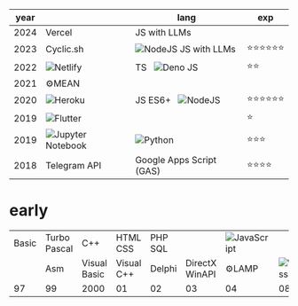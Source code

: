year|| lang| exp|
|------ |------ |------ |------ |
| 2024 | Vercel | JS with LLMs |  
| 2023 | Cyclic.sh | ![NodeJS](https://img.shields.io/badge/node.js-6DA55F?style=plastic&logo=node.js&logoColor=white)  JS with LLMs|  ⭐⭐⭐⭐⭐⭐
| 2022 | ![Netlify](https://img.shields.io/badge/netlify-%23000000.svg?style=plastic&logo=netlify&logoColor=#00C7B7) | TS &nbsp; ![Deno JS](https://img.shields.io/badge/deno%20js-000000?style=plastic&logo=deno&logoColor=white) | ⭐⭐
| 2021 | ⚙️MEAN | | 
| 2020 | ![Heroku](https://img.shields.io/badge/heroku-%23430098.svg?style=plastic&logo=heroku&logoColor=white)| JS ES6+ &nbsp; ![NodeJS](https://img.shields.io/badge/node.js-6DA55F?style=plastic&logo=node.js&logoColor=white) | ⭐⭐⭐⭐⭐⭐
| 2019 | ![Flutter](https://img.shields.io/badge/Flutter-%2302569B.svg?style=plastic&logo=Flutter&logoColor=white) | |⭐ 
| 2019 | ![Jupyter Notebook](https://img.shields.io/badge/jupyter-%23FA0F00.svg?style=plastic&logo=jupyter&logoColor=white) | ![Python](https://img.shields.io/badge/python-3670A0?style=plastic&logo=python&logoColor=ffdd54) | ⭐⭐⭐
| 2018 | Telegram API | Google Apps Script (GAS) | ⭐⭐⭐⭐

# early
||||||||||
| ------ | ------ | ------ | ------ | ------ | ------ | ------ |  ------ | ------ | 
| Basic | Turbo Pascal | C++ | HTML CSS | PHP SQL |  | ![JavaScript](https://img.shields.io/badge/javascript-%23323330.svg?style=plastic&logo=javascript&logoColor=%23F7DF1E) | | ![jQuery](https://img.shields.io/badge/jquery-%230769AD.svg?style=plastic&logo=jquery&logoColor=white) | 
||Asm | Visual Basic | Visual C++ | Delphi | DirectX WinAPI | ⚙️LAMP | ![WordPress](https://img.shields.io/badge/WordPress-%23117AC9.svg?style=plastic&logo=WordPress&logoColor=white) | jQuery UI |
| 97 | 99 | 2000 |01 |02 |03 |04 | 08 | 10 |
